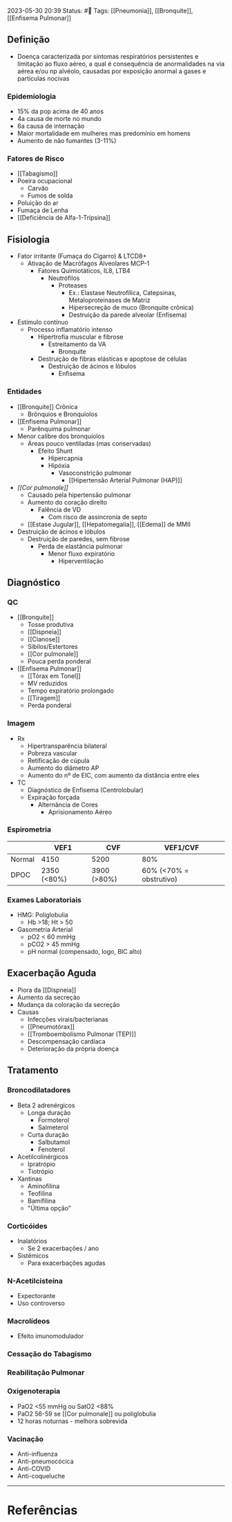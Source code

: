 2023-05-30 20:39
Status: #🌱 
Tags: [[Pneumonia]], [[Bronquite]], [[Enfisema Pulmonar]]
<br/>
## Definição
- Doença caracterizada por sintomas respiratórios persistentes e limitação ao fluxo aéreo, a qual é consequência de anormalidades na via aérea e/ou np alvéolo, causadas por exposição anormal a gases e partículas nocivas 
### Epidemiologia
- 15% da pop acima de 40 anos
- 4a causa de morte no mundo
- 6a causa de internação
- Maior mortalidade em mulheres mas predomínio em homens
- Aumento de não fumantes (3-11%)
### Fatores de Risco
- [[Tabagismo]]
- Poeira ocupacional
	- Carvão
	- Fumos de solda
- Poluição do ar
- Fumaça de Lenha
- [[Deficiência de Alfa-1-Tripsina]]
## Fisiologia
- Fator irritante (Fumaça do Cigarro) & LTCD8+
	- Ativação de Macrófagos Alveolares MCP-1
		- Fatores Quimiotáticos, IL8, LTB4
			- Neutrófilos
				- Proteases
					- Ex.: Elastase Neutrofílica, Catepsinas, Metaloproteinases de Matriz 
					- Hipersecreção de muco (Bronquite crônica)
					- Destruição da parede alveolar (Enfisema)
- Estímulo contínuo
	- Processo inflamatório intenso
		- Hipertrofia muscular e fibrose
			- Estreitamento da VA
				- Bronquite
		- Destruição de fibras elásticas e apoptose de células
			- Destruição de ácinos e lóbulos
				- Enfisema
### Entidades
- [[Bronquite]] Crônica
	- Brônquios e Bronquíolos
- [[Enfisema Pulmonar]]
	- Parênquima pulmonar
- Menor calibre dos bronquíolos
	- Áreas pouco ventiladas (mas conservadas)
		- Efeito Shunt
			- Hipercapnia
			- Hipóxia
				- Vasoconstrição pulmonar
					- [[Hipertensão Arterial Pulmonar (HAP)]]
- _[[Cor pulmonale]]_
	- Causado pela hipertensão pulmonar
	- Aumento do coração direito
		- Falência de VD
			- Com risco de assincronia de septo
	- [[Estase Jugular]], [[Hepatomegalia]], [[Edema]] de MMII
- Destruição de ácinos e lóbulos
	- Destruição de paredes, sem fibrose
		- Perda de elastância pulmonar
			- Menor fluxo expiratório
				- Hiperventilação
## Diagnóstico
### QC
- [[Bronquite]]
	- Tosse produtiva
	- [[Dispneia]]
	- [[Cianose]]
	- Sibilos/Estertores
	- [[Cor pulmonale]]
	- Pouca perda ponderal
- [[Enfisema Pulmonar]]
	- [[Tórax em Tonel]]
	- MV reduzidos
	- Tempo expiratório prolongado
	- [[Tiragem]]
	- Perda ponderal
### Imagem
- Rx
	- Hipertransparência bilateral
	- Pobreza vascular
	- Retificação de cúpula
	- Aumento do diâmetro AP
	- Aumento do nº de EIC, com aumento da distância entre eles
- TC
	- Diagnóstico de Enfisema (Centrolobular)
	- Expiração forçada
		- Alternância de Cores
			- Aprisionamento Aéreo
### Espirometria

| | VEF1 | CVF | VEF1/CVF |
| -- | -- | -- | -- |
| Normal | 4150 | 5200 | 80% |
| DPOC | 2350 (<80%) | 3900 (>80%) | 60% (<70% = obstrutivo) |
### Exames Laboratoriais
- HMG: Poliglobulia
	- Hb >18; Ht > 50
- Gasometria Arterial
	- pO2 < 60 mmHg
	- pCO2 > 45 mmHg
	- pH normal (compensado, logo, BIC alto)
## Exacerbação Aguda
- Piora da [[Dispneia]]
- Aumento da secreção
- Mudança da coloração da secreção
- Causas
	- Infecções virais/bacterianas
	- [[Pneumotórax]]
	- [[Tromboembolismo Pulmonar (TEP)]]
	- Descompensação cardíaca
	- Deterioração da própria doença
## Tratamento
### Broncodilatadores
- Beta 2 adrenérgicos
	- Longa duração
		- Formoterol
		- Salmeterol
	- Curta duração
		- Salbutamol
		- Fenoterol
- Acetilcolinérgicos
	- Ipratrópio
	- Tiotrópio
- Xantinas
	- Aminofilina
	- Teofilina
	- Bamifilina
	- "Última opção"
### Corticóides
- Inalatórios
	 - Se 2 exacerbações / ano
- Sistêmicos
	- Para exacerbações agudas
### N-Acetilcisteína
- Expectorante
- Uso controverso
### Macrolídeos
- Efeito imunomodulador
### Cessação do Tabagismo
### Reabilitação Pulmonar
### Oxigenoterapia
- PaO2 <55 mmHg ou SatO2 <88%
- PaO2 56-59 se [[Cor pulmonale]] ou poliglobulia
- 12 horas noturnas - melhora sobrevida
### Vacinação
- Anti-influenza
- Anti-pneumocócica
- Anti-COVID
- Anti-coqueluche
____
# Referências

